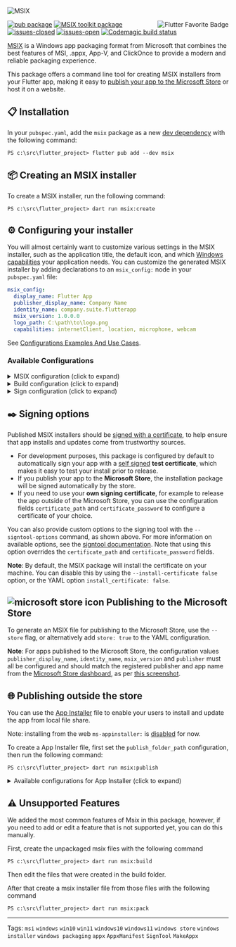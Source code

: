 ![MSIX](https://user-images.githubusercontent.com/946652/138101650-bf934b21-ced7-4836-a197-2e424ee1f86c.png)

<a href="https://flutter.dev/docs/development/packages-and-plugins/favorites" title="Flutter Favorite program">
<img
  src="https://user-images.githubusercontent.com/946652/152225760-309041e9-266e-42da-9915-34478ee74736.png"
  alt="Flutter Favorite Badge"
  align="right">
</a>

[![pub package](https://img.shields.io/pub/v/msix.svg?color=blue)](https://pub.dev/packages/msix) [![MSIX toolkit package](https://img.shields.io/github/v/tag/microsoft/MSIX-Toolkit?color=blue&label=MSIX-Toolkit)](https://github.com/microsoft/MSIX-Toolkit) [![issues-closed](https://img.shields.io/github/issues-closed/YehudaKremer/msix?color=green)](https://github.com/YehudaKremer/msix/issues?q=is%3Aissue+is%3Aclosed) [![issues-open](https://img.shields.io/github/issues-raw/YehudaKremer/msix)](https://github.com/YehudaKremer/msix/issues) [![Codemagic build status](https://api.codemagic.io/apps/61fc249977f79ce332414c45/61fc249977f79ce332414c44/status_badge.svg)](https://codemagic.io/apps/61fc249977f79ce332414c45/61fc249977f79ce332414c44/latest_build)

[MSIX] is a Windows app packaging format from Microsoft that combines the best
features of MSI, .appx, App-V, and ClickOnce to provide a modern and reliable
packaging experience.

This package offers a command line tool for creating MSIX installers from your
Flutter app, making it easy to [publish your app to the Microsoft Store] or host
it on a website.

## 📋 Installation

In your `pubspec.yaml`, add the `msix` package as a new [dev dependency] with
the following command:

```console
PS c:\src\flutter_project> flutter pub add --dev msix
```

## 📦 Creating an MSIX installer

To create a MSIX installer, run the following command:

```console
PS c:\src\flutter_project> dart run msix:create
```

## ⚙️ Configuring your installer

You will almost certainly want to customize various settings in the MSIX
installer, such as the application title, the default icon, and which [Windows
capabilities] your application needs. You can customize the generated MSIX
installer by adding declarations to an `msix_config:` node in your
`pubspec.yaml` file:

```yaml
msix_config:
  display_name: Flutter App
  publisher_display_name: Company Name
  identity_name: company.suite.flutterapp
  msix_version: 1.0.0.0
  logo_path: C:\path\to\logo.png
  capabilities: internetClient, location, microphone, webcam
```

See [Configurations Examples And Use Cases].

### Available Configurations

<details>

<summary>MSIX configuration (click to expand)</summary>

| YAML name                           | Command-line argument           | Description (from Microsoft [Package manifest schema reference])                                  | Example                                     |
| ----------------------------------- | ------------------------------- |---------------------------------------------------------------------------------------------------|---------------------------------------------|
| `display_name`                      | `--display-name` `-d`           | A friendly app name that can be displayed to users.                                               | `Flutter App`                               |
| `publisher_display_name`            | `--publisher-display-name` `-u` | A friendly name for the publisher that can be displayed to users.                                 | `Company Name`                              |
| `identity_name`                     | `--identity-name` `-i`          | Defines the unique identifier for the app.                                                        | `company.suite.flutterapp`                  |
| `msix_version`                      | `--version`                     | The version number of the package, in `a.b.c.d` format. [see how the msix version is determined]. | `1.0.0.0`                                   |
| `logo_path`                         | `--logo-path` `-l`              | Path to an [image file] for use as the app icon (size recommended at least 400x400px).            | `C:\images\logo.png`                        |
| `trim_logo`                         | `--trim-logo <true/false>`      | If `false`, don't trim the logo image, default is `true`.                                         | `true`                                      |
| `capabilities`                      | `--capabilities` `-e`           | List of the [capabilities][windows capabilities] the app requires.                                | `internetClient,location,microphone,webcam` |
| `languages`                         | `--languages`                   | Declares the language resources contained in the package.                                         | `en-us, ja-jp`                              |
| `file_extension`                    | `--file-extension` `-f`         | File extensions that the app may be registered to open.                                           | `.picture, .image`                          |
| `protocol_activation`               | `--protocol-activation`         | [Protocols activation] that will activate the app.                                                | `http,https`                                |
| `app_uri_handler_hosts`             | `--app-uri-handler-hosts`       | Enable [apps for websites] using app URI handlers app.                                            | `test.com, test2.info`                      |
| `execution_alias`                   | `--execution-alias`             | [Execution alias] command (cmd) that will activate the app.                                       | `myapp`                                     |
| `override_executable`               | `--override-executable`         | Overrides file name of the startup executable.                                                    | `myapp.exe`                                 |
| `enable_at_startup`                 | `--enable-at-startup`           | App start at startup or user log-in.                                                              | `true`                                      |
| `store`                             | `--store`                       | Generate a MSIX file for publishing to the Microsoft Store.                                       | `false`                                     |
| `os_min_version`                    | `--os-min-version`              | Set minimum OS version, default is `10.0.17763.0`                                                 | `10.0.17763.0`                              |
| [Toast Notifications configuration] |                                 |                                                                                                   |                                             |
| [Startup Task configuration]        |                                 | pass the app values (args) on startup or user log-in                                              |                                             |
| [Context Menu configuration]        |                                 | Use your context menu dll with your app                                                           |                                             |

</details>

<details>
<summary>Build configuration (click to expand)</summary>

| YAML name            | Command-line argument          | Description                                                                                                                      | Example                                             |
| -------------------- | ------------------------------ | -------------------------------------------------------------------------------------------------------------------------------- | --------------------------------------------------- |
| `debug`              | `--debug` or `--release`       | Create MSIX from the **debug** or **release** build files (`\build\windows\runner\<Debug/Release>`), **release** is the default. | `true`                                              |
| `output_path`        | `--output-path` `-o`           | The directory where the output MSIX file should be stored.                                                                       | `C:\src\some\folder`                                |
| `output_name`        | `--output-name` `-n`           | The filename that should be given to the created MSIX file.                                                                      | `flutterApp_dev`                                    |
| `architecture`       | `--architecture` `-h`          | Describes the architecture of the code in the package, `x64` or `arm64`, `x64` is default.                                       | `x64`                                               |
| `build_windows`      | `--build-windows <true/false>` | If `false`, don't run the build command `flutter build windows`, default is `true`.                                              | `true`                                              |
| `windows_build_args` | `--windows-build-args`         | Any arguments for the `flutter build windows` command.                                                                           | `--obfuscate --split-debug-info=C:\Users\me\folder` |

</details>

<details>
<summary>Sign configuration (click to expand)</summary>

| YAML name              | Command-line argument                | Description                                                                                                                                              | Example                                                                                         |
| ---------------------- | ------------------------------------ | -------------------------------------------------------------------------------------------------------------------------------------------------------- | ----------------------------------------------------------------------------------------------- |
| `certificate_path`     | `--certificate-path` `-c`            | Path to the certificate content to place in the store.                                                                                                   | `C:\certs\signcert.pfx` or `C:\certs\signcert.crt`                                              |
| `certificate_password` | `--certificate-password` `-p`        | Password for the certificate.                                                                                                                            | `1234`                                                                                          |
| `publisher`            | `--publisher` `-b`                   | The `Subject` value in the certificate.<br /> Required only if publish to the store, or if the `Publisher` will not found automatically by this package. | `CN=BF212345-5644-46DF-8668-014043C1B138` or `CN=Contoso Software, O=Contoso Corporation, C=US` |
| `signtool_options`     | `--signtool-options`                 | Options to be provided to the `signtool` for app signing (see below.)                                                                                    | `/v /fd SHA256 /f C:/Users/me/Desktop/my.cer`                                                   |
| `sign_msix`            | `--sign-msix <true/false>`           | If `false`, don't sign the msix file, default is `true`.<br />Note: when **false**, `publisher` is Required.                                             | `true`                                                                                          |
| `install_certificate`  | `--install-certificate <true/false>` | If `false`, don't try to install the certificate, default is `true`.                                                                                     | `true`                                                                                          |

</details>

## ✒️ Signing options

Published MSIX installers should be [signed with a certificate], to help ensure
that app installs and updates come from trustworthy sources.

- For development purposes, this package is configured by default to
  automatically sign your app with a [self signed] **test certificate**, which makes it easy
  to test your install prior to release.
- If you publish your app to the **Microsoft Store**, the installation package
  will be signed automatically by the store.
- If you need to use your **own signing certificate**, for example to release
  the app outside of the Microsoft Store, you can use the configuration fields
  `certificate_path` and `certificate_password` to configure a certificate of
  your choice.

You can also provide custom options to the signing tool with the
`--signtool-options` command, as shown above. For more information on available
options, see the [signtool documentation]. Note that using this option overrides
the `certificate_path` and `certificate_password` fields.

**Note**: By default, the MSIX package will install the certificate on your
machine. You can disable this by using the `--install-certificate false` option, or the YAML
option `install_certificate: false`.

## ![microsoft store icon][] Publishing to the Microsoft Store

To generate an MSIX file for publishing to the Microsoft Store, use the
`--store` flag, or alternatively add `store: true` to the YAML configuration.

**Note**: For apps published to the Microsoft Store, the configuration values
`publisher_display_name`, `identity_name`, `msix_version` and `publisher` must
all be configured and should match the registered publisher and app name from
the [Microsoft Store dashboard], as per [this screenshot].

## 🌐 Publishing outside the store

You can use the [App Installer] file to enable your users to install and update the app from local file share.

Note: installing from the web `ms-appinstaller:` is [disabled] for now.

To create a App Installer file, first set the `publish_folder_path` configuration,
then run the following command:

```console
PS c:\src\flutter_project> dart run msix:publish
```

<details>
<summary>Available configurations for App Installer (click to expand)</summary>

##### App Installer configuration example:

```yaml
msix_config:
  display_name: Flutter App
  app_installer: #<-- app installer configuration
    publish_folder_path: c:\path\to\myPublishFolder
    hours_between_update_checks: 0
    automatic_background_task: true
    update_blocks_activation: true
    show_prompt: true
    force_update_from_any_version: false
  msix_version: 1.0.3.0
```

| YAML name                       | Command-line argument             | Description (from Microsoft [schema reference])                                                                                                    | Example                      |
| ------------------------------- | --------------------------------- | -------------------------------------------------------------------------------------------------------------------------------------------------- | ---------------------------- |
| `publish_folder_path`           | `--publish-folder-path`           | A path to publish folder, where the msix versions and the .appinstaller file will be saved.                                                        | `c:\path\to\myPublishFolder` |
| `hours_between_update_checks`   | `--hours-between-update-checks`   | Defines the minimal time gap between update checks, when the user open the app. default is **0** (will check for update every time the app opened) | `2`                          |
| `automatic_background_task`     | `--automatic-background-task`     | Checks for updates in the background every 8 hours independently of whether the user launched the app.                                             | `false`                      |
| `update_blocks_activation`      | `--update-blocks-activation`      | Defines the experience when an app update is checked for.                                                                                          | `false`                      |
| `show_prompt`                   | `--show-prompt`                   | Defines if a window is displayed when updates are being installed, and when updates are being checked for.                                         | `false`                      |
| `force_update_from_any_version` | `--force-update-from-any-version` | Allows the app to update from version x to version x++ or to downgrade from version x to version x--.                                              | `false`                      |

</details>

## ⚠️ Unsupported Features

We added the most common features of Msix in this package, however, if you need to add or edit a feature that is not supported yet, you can do this manually.

First, create the unpackaged msix files with the following command

```console
PS c:\src\flutter_project> dart run msix:build
```

Then edit the files that were created in the build folder.

After that create a msix installer file from those files with the following command

```console
PS c:\src\flutter_project> dart run msix:pack
```

---

Tags: `msi` `windows` `win10` `win11` `windows10` `windows11` `windows store` `windows installer` `windows packaging` `appx` `AppxManifest` `SignTool` `MakeAppx`

[msix]: https://docs.microsoft.com/en-us/windows/msix/
[publish your app to the microsoft store]: https://docs.microsoft.com/en-us/windows/uwp/publish/app-submissions
[dev dependency]: https://dart.dev/tools/pub/dependencies#dev-dependencies
[windows capabilities]: https://docs.microsoft.com/en-us/windows/uwp/packaging/app-capability-declarations
[package manifest schema reference]: https://docs.microsoft.com/en-us/uwp/schemas/appxpackage/appxmanifestschema/schema-root
[schema reference]: https://docs.microsoft.com/en-us/uwp/schemas/appinstallerschema/element-onlaunch
[app installer]: https://docs.microsoft.com/en-us/windows/msix/app-installer/app-installer-file-overview
[image file]: https://github.com/brendan-duncan/image#supported-image-formats
[protocols activation]: https://docs.microsoft.com/en-us/windows/uwp/launch-resume/handle-uri-activation
[execution alias]: https://docs.microsoft.com/en-us/uwp/schemas/appxpackage/uapmanifestschema/element-uap5-executionalias
[signed with a certificate]: https://docs.microsoft.com/en-us/windows/msix/package/create-certificate-package-signing
[signtool documentation]: https://docs.microsoft.com/en-us/dotnet/framework/tools/signtool-exe
[microsoft store icon]: https://user-images.githubusercontent.com/946652/152312614-1e86b108-98af-4bcf-8a75-d7a4449078b2.png
[microsoft store dashboard]: https://partner.microsoft.com/dashboard
[this screenshot]: https://user-images.githubusercontent.com/946652/138753431-fa7dee7d-99b6-419c-94bf-4514c761abba.png
[disabled]: https://docs.microsoft.com/en-us/windows/msix/app-installer/installing-windows10-apps-web
[self signed]: https://docs.microsoft.com/en-us/windows/msix/package/create-certificate-package-signing#create-a-self-signed-certificate
[configurations examples and use cases]: https://pub.dev/packages/msix/example
[see how the msix version is determined]: https://github.com/YehudaKremer/msix/blob/main/doc/msix_version.md
[toast notifications configuration]: https://github.com/YehudaKremer/msix/blob/main/doc/toast_notifications_configuration.md
[startup task configuration]: https://github.com/YehudaKremer/msix/blob/main/doc/startup_task_configuration.md
[context menu configuration]: https://github.com/YehudaKremer/msix/blob/main/doc/context_menu_configuration.md
[apps for websites]: https://docs.microsoft.com/en-us/windows/uwp/launch-resume/web-to-app-linking
